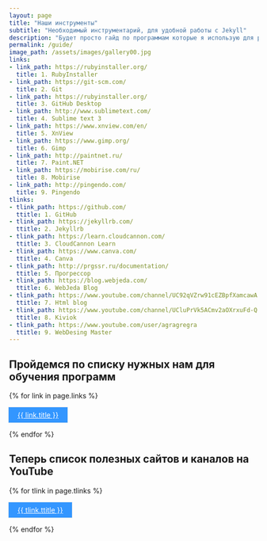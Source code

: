 ```yaml
---
layout: page
title: "Наши инструменты"
subtitle: "Необходимый инструментарий, для удобной работы с Jekyll"
description: "Будет просто гайд по программам которые я использую для работы с Jekyll, а так же список сайтов с большим количеством нужных нам статей"
permalink: /guide/
image_path: /assets/images/gallery00.jpg
links:
- link_path: https://rubyinstaller.org/ 
  title: 1. RubyInstaller
- link_path: https://git-scm.com/ 
  title: 2. Git
- link_path: https://rubyinstaller.org/ 
  title: 3. GitHub Desktop
- link_path: http://www.sublimetext.com/ 
  title: 4. Sublime text 3
- link_path: https://www.xnview.com/en/ 
  title: 5. XnView
- link_path: https://www.gimp.org/ 
  title: 6. Gimp
- link_path: http://paintnet.ru/
  title: 7. Paint.NET
- link_path: https://mobirise.com/ru/ 
  title: 8. Mobirise
- link_path: http://pingendo.com/ 
  title: 9. Pingendo
tlinks:
- tlink_path: https://github.com/ 
  ttitle: 1. GitHub
- tlink_path: https://jekyllrb.com/ 
  ttitle: 2. Jekyllrb
- tlink_path: https://learn.cloudcannon.com/ 
  ttitle: 3. CloudCannon Learn
- tlink_path: https://www.canva.com/ 
  ttitle: 4. Canva
- tlink_path: http://prgssr.ru/documentation/
  ttitle: 5. Прогрессор
- tlink_path: https://blog.webjeda.com/
  ttitle: 6. WebJeda Blog
- tlink_path: https://www.youtube.com/channel/UC92qVZrw91cEZBpfXamcawA
  ttitle: 7. Html blog
- tlink_path: https://www.youtube.com/channel/UCluPrVk5ACmv2aOXrxuFd-Q
  ttitle: 8. Kiviok
- tlink_path: https://www.youtube.com/user/agragregra
  ttitle: 9. WebDesing Master
---
```


## Пройдемся по списку нужных нам для обучения программ

<div class="archi-item">
{% for link in page.links %}
	<p><a href="{{ link.link_path }}" target="_blank">{{ link.title }}</a></p>
{% endfor %}
</div>

## Теперь список полезных сайтов и каналов на YouTube

<div class="archi-item">
{% for tlink in page.tlinks %}
	<p><a href="{{ tlink.tlink_path }}" target="_blank">{{ tlink.ttitle }}</a></p>
{% endfor %}
</div>


<style>
  .archi-item a {
    padding: 7px 18px;
    border: 1px solid #eee;
    margin-left: -2px;
    margin-right: -2px;
    background-color: #3396FF;
    display: inline-block;
    color: #fff;
  }

  .archi-item a:hover {    
    
        background-color: #e33;
        color: #fff;
   
 }
</style>